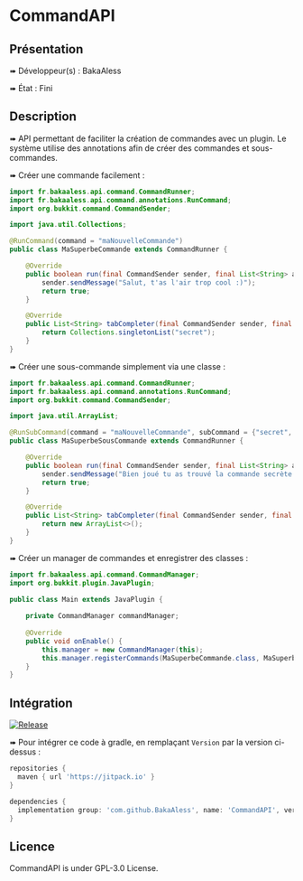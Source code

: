 # CommandAPI

## Présentation

<p>➠  Développeur(s) : BakaAless</p>
<p>➠  État : Fini</p>


## Description

➠  API permettant de faciliter la création de commandes avec un plugin.
Le système utilise des annotations afin de créer des commandes et sous-commandes.

➠  Créer une commande facilement :

```java
import fr.bakaaless.api.command.CommandRunner;
import fr.bakaaless.api.command.annotations.RunCommand;
import org.bukkit.command.CommandSender;

import java.util.Collections;

@RunCommand(command = "maNouvelleCommande")
public class MaSuperbeCommande extends CommandRunner {

    @Override
    public boolean run(final CommandSender sender, final List<String> args) {
        sender.sendMessage("Salut, t'as l'air trop cool :)");
        return true;
    }

    @Override
    public List<String> tabCompleter(final CommandSender sender, final List<String> args) {
        return Collections.singletonList("secret");
    }
}
```
➠  Créer une sous-commande simplement via une classe :

```java
import fr.bakaaless.api.command.CommandRunner;
import fr.bakaaless.api.command.annotations.RunCommand;
import org.bukkit.command.CommandSender;

import java.util.ArrayList;

@RunSubCommand(command = "maNouvelleCommande", subCommand = {"secret", "mystère"})
public class MaSuperbeSousCommande extends CommandRunner {

    @Override
    public boolean run(final CommandSender sender, final List<String> args) {
        sender.sendMessage("Bien joué tu as trouvé la commande secrète ;)");
        return true;
    }

    @Override
    public List<String> tabCompleter(final CommandSender sender, final List<String> args) {
        return new ArrayList<>();
    }
}
```

➠  Créer un manager de commandes et enregistrer des classes :
```java
import fr.bakaaless.api.command.CommandManager;
import org.bukkit.plugin.JavaPlugin;

public class Main extends JavaPlugin {
 
    private CommandManager commandManager;
    
    @Override
    public void onEnable() {
        this.manager = new CommandManager(this);
        this.manager.registerCommands(MaSuperbeCommande.class, MaSuperbeSousCommande.class);
    }
}
```

## Intégration

[![Release](https://jitpack.io/v/BakaAless/CommandAPI.svg)](https://jitpack.io/#BakaAless/CommandAPI)

➠  Pour intégrer ce code à gradle, en remplaçant `Version` par la version ci-dessus :
```groovy
repositories {
  maven { url 'https://jitpack.io' }
}

dependencies {
  implementation group: 'com.github.BakaAless', name: 'CommandAPI', version: 'VERSION'
}
```

## Licence

CommandAPI is under GPL-3.0 License.
